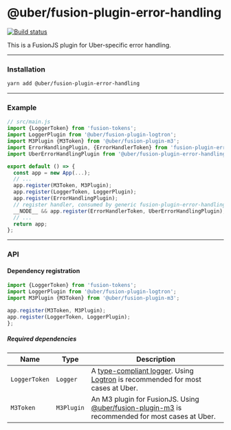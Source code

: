 # @uber/fusion-plugin-error-handling

[![Build status](https://badge.buildkite.com/e962e49f800a98e953516b0d036bc66501ccb5e90dcd7eff2f.svg?branch=master)](https://buildkite.com/uber/fusionjs)

This is a FusionJS plugin for Uber-specific error handling.

---

### Installation

```sh
yarn add @uber/fusion-plugin-error-handling
```

---

### Example

```js
// src/main.js
import {LoggerToken} from 'fusion-tokens';
import LoggerPlugin from '@uber/fusion-plugin-logtron';
import M3Plugin {M3Token} from '@uber/fusion-plugin-m3';
import ErrorHandlingPlugin, {ErrorHandlerToken} from 'fusion-plugin-error-handling';
import UberErrorHandlingPlugin from '@uber/fusion-plugin-error-handling';

export default () => {
  const app = new App(...);
  // ...
  app.register(M3Token, M3Plugin);
  app.register(LoggerToken, LoggerPlugin);
  app.register(ErrorHandlingPlugin);
  // register handler, consumed by generic fusion-plugin-error-handling
  __NODE__ && app.register(ErrorHandlerToken, UberErrorHandlingPlugin);
  // ...
  return app;
};
```

---

### API

#### Dependency registration

```js
import {LoggerToken} from 'fusion-tokens';
import LoggerPlugin from '@uber/fusion-plugin-logtron';
import M3Plugin {M3Token} from '@uber/fusion-plugin-m3';

app.register(M3Token, M3Plugin);
app.register(LoggerToken, LoggerPlugin);
};
```

##### Required dependencies

Name | Type | Description
-|-|-
`LoggerToken` | `Logger` | A [type-compliant logger](https://github.com/fusionjs/fusionjs/tree/master/fusion-tokens/blob/master/src/index.js#L23-L32). Using [Logtron](https://code.uberinternal.com/diffusion/WEFUSTX/) is recommended for most cases at Uber.
`M3Token` | `M3Plugin` | An M3 plugin for FusionJS.  Using [@uber/fusion-plugin-m3](https://engdocs.uberinternal.com/web/api/uber-fusion-plugin-m3) is recommended for most cases at Uber.
